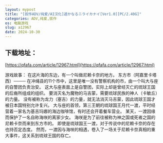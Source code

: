 ```yaml
---
layout: mypost
title: "[拔作ADV/纯爱/AI汉化]遥かなるニライカナイ[Ver1.0][PC/2.40G]"
categories: ADV,纯爱,拔作
os: 电脑游戏
slug: a12967
date: 2024-10-30
---
```


## 下载地址：

[https://qfafa.com/article/12967.html](https://qfafa.com/article/12967.html)

游戏故事：
在这片海的东边，有一个叫做尼赖卡奈的地方。
东方市（阿嘉里卡塔西）────
在冲绳县的11个市中，这里是唯一没有警察机构的市，由一个叫大与座的自警团负责治安。
这大与座表面上是自警团，实际上却是曾经灭亡的琉球王国的后裔所组成的组织。
要消灭名为魔物的马吉蒙，需要琉球民族的神人（卡敏丘）的力量。
没有被称为龙力（塞吉）的力量，就无法消灭马吉蒙，因此琉球王国才被日本国特别允许复兴。
大与座的首领，第三王朝的琉球国王月代一渡，平时经营着一家名为基吉玛娜的海边咖啡馆，有时还会开着餐车营业。
某天，一渡因缘而保护了一名自称海咲的离家少女。
海咲是为了前往被称为神之国或死者之国的尼赖卡奈而来到东方市的。
即使是琉球国王一渡，对于传说中的尼赖卡奈的存在也持否定态度。
然而，一渡因与海咲的相遇，卷入了一场关于尼赖卡奈真相的重大事件，这关系到琉球王国的存亡。
